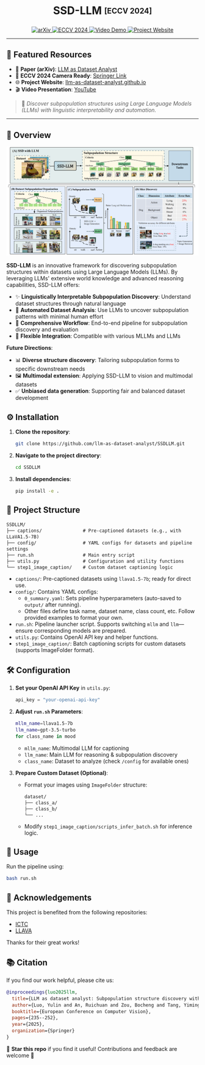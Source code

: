<p align="center">
  <h1 align="center">SSD-LLM <sub><sup>[ECCV 2024]</sup></sub></h1>

  <div style="text-align: center;">
  <a href="https://arxiv.org/abs/2405.02363">
    <img src="https://img.shields.io/badge/arXiv-2405.02363-b31b1b.svg?style=flat&logo=arxiv&logoColor=white" alt="arXiv">
  </a>
  <a href="https://link.springer.com/chapter/10.1007/978-3-031-73414-4_14">
    <img src="https://img.shields.io/badge/ECCV-2024-blue.svg?style=flat&logo=spring&logoColor=white" alt="ECCV 2024">
  </a>
  <a href="https://www.youtube.com/watch?v=pw-ZPzlXtQA">
    <img src="https://img.shields.io/badge/Video-Demo-red.svg?style=flat&logo=youtube&logoColor=white" alt="Video Demo">
  </a>
  <a href="https://llm-as-dataset-analyst.github.io/">
    <img src="https://img.shields.io/badge/Project-Website-brightgreen.svg?style=flat&logo=githubpages&logoColor=white" alt="Project Website">
  </a>
</div>
</p>

---

## 🔗 Featured Resources

- 📄 **Paper (arXiv)**: [LLM as Dataset Analyst](https://arxiv.org/abs/2405.02363)  
- 📘 **ECCV 2024 Camera Ready**: [Springer Link](https://link.springer.com/chapter/10.1007/978-3-031-73414-4_14)  
- 🌐 **Project Website**: [llm-as-dataset-analyst.github.io](https://llm-as-dataset-analyst.github.io/)  
- 🎬 **Video Presentation**: [YouTube](https://www.youtube.com/watch?v=pw-ZPzlXtQA)

> 🧠 *Discover subpopulation structures using Large Language Models (LLMs) with linguistic interpretability and automation.*

---

## 🧩 Overview

<div align="center">
  <img src="fig/ssd_llm.png" alt="SSD-LLM Overview" width="800"/>
</div>

**SSD-LLM** is an innovative framework for discovering subpopulation structures within datasets using Large Language Models (LLMs). By leveraging LLMs' extensive world knowledge and advanced reasoning capabilities, SSD-LLM offers:

- ✨ **Linguistically Interpretable Subpopulation Discovery**: Understand dataset structures through natural language  
- 🤖 **Automated Dataset Analysis**: Use LLMs to uncover subpopulation patterns with minimal human effort  
- 🔄 **Comprehensive Workflow**: End-to-end pipeline for subpopulation discovery and evaluation  
- 🔌 **Flexible Integration**: Compatible with various MLLMs and LLMs

**Future Directions**:
- 📊 **Diverse structure discovery**: Tailoring subpopulation forms to specific downstream needs  
- 🖼️ **Multimodal extension**: Applying SSD-LLM to vision and multimodal datasets  
- ✅ **Unbiased data generation**: Supporting fair and balanced dataset development



## ⚙️ Installation

1. **Clone the repository**:
   ```bash
   git clone https://github.com/llm-as-dataset-analyst/SSDLLM.git
   ```

2. **Navigate to the project directory**:
   ```bash
   cd SSDLLM
   ```

3. **Install dependencies**:
   ```bash
   pip install -e .
   ```



## 📁 Project Structure

```
SSDLLM/
├── captions/               # Pre-captioned datasets (e.g., with LLaVA1.5-7B)
├── config/                 # YAML configs for datasets and pipeline settings
├── run.sh                  # Main entry script
├── utils.py                # Configuration and utility functions
└── step1_image_caption/    # Custom dataset captioning logic
```

- `captions/`: Pre-captioned datasets using `llava1.5-7b`; ready for direct use.  
- `config/`: Contains YAML configs:  
  - `0_summary.yaml`: Sets pipeline hyperparameters (auto-saved to `output/` after running).  
  - Other files define task name, dataset name, class count, etc. Follow provided examples to format your own.  
- `run.sh`: Pipeline launcher script. Supports switching `mllm` and `llm`—ensure corresponding models are prepared.  
- `utils.py`: Contains OpenAI API key and helper functions.  
- `step1_image_caption/`: Batch captioning scripts for custom datasets (supports ImageFolder format).




## 🛠️ Configuration

1. **Set your OpenAI API Key** in `utils.py`:
   ```python
   api_key = "your-openai-api-key"
   ```

2. **Adjust `run.sh` Parameters**:
   ```bash
   mllm_name=llava1.5-7b
   llm_name=gpt-3.5-turbo
   for class_name in mood
   ```
   - `mllm_name`: Multimodal LLM for captioning  
   - `llm_name`: Main LLM for reasoning & subpopulation discovery  
   - `class_name`: Dataset to analyze (check `/config` for available ones)

3. **Prepare Custom Dataset (Optional)**:
   - Format your images using `ImageFolder` structure:
     ```
     dataset/
     ├── class_a/
     ├── class_b/
     └── ...
     ```
   - Modify `step1_image_caption/scripts_infer_batch.sh` for inference logic.



## 🚀 Usage

Run the pipeline using:
```bash
bash run.sh
```



## 🙏 Acknowledgements

This project is benefited from the following repositories:
- [ICTC](https://github.com/sehyunkwon/ICTC)
- [LLAVA](https://github.com/haotian-liu/LLaVA)

Thanks for their great works!

## 📚 Citation

If you find our work helpful, please cite us:

```bibtex
@inproceedings{luo2025llm,
  title={LLM as dataset analyst: Subpopulation structure discovery with large language model},
  author={Luo, Yulin and An, Ruichuan and Zou, Bocheng and Tang, Yiming and Liu, Jiaming and Zhang, Shanghang},
  booktitle={European Conference on Computer Vision},
  pages={235--252},
  year={2025},
  organization={Springer}
}
```


🌟 **Star this repo** if you find it useful! Contributions and feedback are welcome 🙌